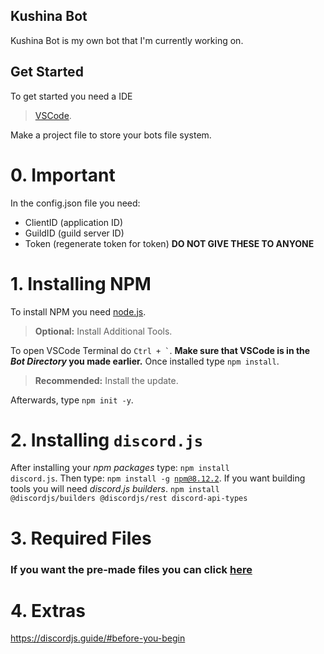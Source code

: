 
## Kushina Bot
Kushina Bot is my own bot that I'm currently working on.

## Get Started
To get started you need a IDE 
> [VSCode](https://code.visualstudio.com).

Make a project file to store your bots file system.

# 0. Important
In the config.json file you need:
- ClientID (application ID)
- GuildID (guild server ID)
- Token (regenerate token for token)
**DO NOT GIVE THESE TO ANYONE**

# 1. Installing NPM
To install NPM you need [node.js](https://nodejs.org).
> **Optional:** Install Additional Tools.  

To open VSCode Terminal do <code>Ctrl + `</code>.
**Make sure that VSCode is in the *Bot Directory* you made earlier.**
Once installed type <code>npm install</code>.
> **Recommended:** Install the update.

Afterwards, type <code>npm init -y</code>.
# 2. Installing <code>discord.js</code>
After installing your *npm packages* type: <code>npm install discord.js</code>.
Then type: <code>npm install -g npm@8.12.2</code>.
If you want building tools you will need *discord.js builders*.
<code>npm install @discordjs/builders @discordjs/rest discord-api-types</code>
# 3. Required Files
### If you want the pre-made files you can click [here](https://github.com/KushinaAtori/Bot/tree/main/Pre-Built)

# 4. Extras
https://discordjs.guide/#before-you-begin
